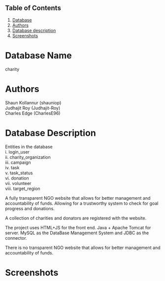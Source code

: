 ## Table of Contents
1. [Database](#database-name)
2. [Authors](#authors)
3. [Database description](#database-description)
4. [Screenshots](#screenshots)
 
# Database Name
charity

# Authors
Shaun Kollannur (shauniop)  
Judhajit Roy (Judhajit-Roy)  
Charles Edge (CharlesE96)  

# Database Description
Entities in the database  
i. login_user  
ii. charity_organization  
iii. campaign  
iv. task  
v. task_status  
vi.  donation  
vii. volunteer  
viii. target_region  


A fully transparent NGO website that allows for better management and accountability of funds. Allowing for a trustworthy system to check for goal progress and donations.

A collection of charities and donators are registered with the website.

The project uses HTML+JS for the front end.  Java + Apache Tomcat for server. MySQL as the DataBase Management System and JDBC as the connector.

There is no transparent NGO website that allows for better management and accountability of funds.

# Screenshots
